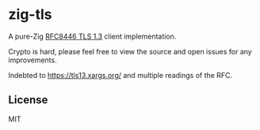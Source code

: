 # zig-tls

A pure-Zig [RFC8446 TLS 1.3](https://tools.ietf.org/html/rfc8446) client implementation.

Crypto is hard, please feel free to view the source and open issues for any improvements.

Indebted to https://tls13.xargs.org/ and multiple readings of the RFC.

## License

MIT
